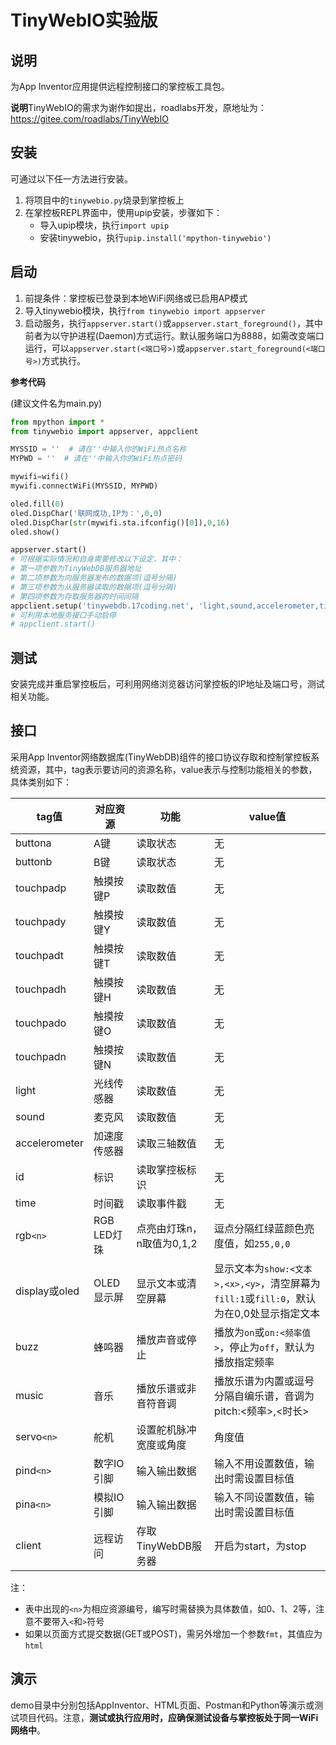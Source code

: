 # TinyWebIO实验版

## 说明
为App Inventor应用提供远程控制接口的掌控板工具包。

**说明**TinyWebIO的需求为谢作如提出，roadlabs开发，原地址为：
https://gitee.com/roadlabs/TinyWebIO

## 安装
可通过以下任一方法进行安装。
1. 将项目中的`tinywebio.py`烧录到掌控板上
2. 在掌控板REPL界面中，使用upip安装，步骤如下：
    * 导入upip模块，执行`import upip`
    * 安装tinywebio，执行`upip.install('mpython-tinywebio')`

## 启动

1. 前提条件：掌控板已登录到本地WiFi网络或已启用AP模式
2. 导入tinywebio模块，执行`from tinywebio import appserver`
3. 启动服务，执行`appserver.start()`或`appserver.start_foreground()`，其中前者为以守护进程(Daemon)方式运行。默认服务端口为8888，如需改变端口运行，可以`appserver.start(<端口号>)`或`appserver.start_foreground(<端口号>)`方式执行。



**参考代码**

(建议文件名为main.py)

```python
from mpython import *
from tinywebio import appserver, appclient

MYSSID = ''  # 请在''中输入你的WiFi热点名称
MYPWD = ''  # 请在''中输入你的WiFi热点密码

mywifi=wifi()
mywifi.connectWiFi(MYSSID, MYPWD)

oled.fill(0)
oled.DispChar('联网成功,IP为：',0,0)
oled.DispChar(str(mywifi.sta.ifconfig()[0]),0,16)
oled.show()

appserver.start()
# 可根据实际情况和自身需要修改以下设定，其中：
# 第一项参数为TinyWebDB服务器地址
# 第二项参数为向服务器发布的数据项(逗号分隔)
# 第三项参数为从服务器读取的数据项(逗号分隔)
# 第四项参数为存取服务器的时间间隔
appclient.setup('tinywebdb.17coding.net', 'light,sound,accelerometer,time', 'rgb0,rgb1,rgb2,display,buzz,music', 1000)
# 可利用本地服务接口手动启停
# appclient.start()
```

## 测试

安装完成并重启掌控板后，可利用网络浏览器访问掌控板的IP地址及端口号，测试相关功能。

## 接口

采用App Inventor网络数据库(TinyWebDB)组件的接口协议存取和控制掌控板系统资源，其中，tag表示要访问的资源名称，value表示与控制功能相关的参数，具体类别如下：

| tag值         | 对应资源     | 功能                      | value值                                                      |
| ------------- | ------------ | ------------------------- | ------------------------------------------------------------ |
| buttona       | A键          | 读取状态                  | 无                                                           |
| buttonb       | B键          | 读取状态                  | 无                                                           |
| touchpadp     | 触摸按键P    | 读取数值                  | 无                                                           |
| touchpady     | 触摸按键Y    | 读取数值                  | 无                                                           |
| touchpadt     | 触摸按键T    | 读取数值                  | 无                                                           |
| touchpadh     | 触摸按键H    | 读取数值                  | 无                                                           |
| touchpado     | 触摸按键O    | 读取数值                  | 无                                                           |
| touchpadn     | 触摸按键N    | 读取数值                  | 无                                                           |
| light         | 光线传感器   | 读取数值                  | 无                                                           |
| sound         | 麦克风       | 读取数值                  | 无                                                           |
| accelerometer | 加速度传感器 | 读取三轴数值              | 无                                                           |
| id | 标识 | 读取掌控板标识 | 无 |
| time | 时间戳 | 读取事件戳 | 无 |
| rgb`<n>`      | RGB LED灯珠  | 点亮由灯珠n，n取值为0,1,2 | 逗点分隔红绿蓝颜色亮度值，如`255,0,0`                        |
| display或oled | OLED显示屏   | 显示文本或清空屏幕        | 显示文本为`show:<文本>,<x>,<y>`，清空屏幕为`fill:1`或`fill:0`，默认为在0,0处显示指定文本 |
| buzz          | 蜂鸣器       | 播放声音或停止            | 播放为`on`或`on:<频率值>`，停止为`off`，默认为播放指定频率   |
| music         | 音乐         | 播放乐谱或非音符音调      | 播放乐谱为内置或逗号分隔自编乐谱，音调为pitch:<频率>,<时长>  |
| servo`<n>`      | 舵机         | 设置舵机脉冲宽度或角度    | 角度值 |
| pind`<n>`     | 数字IO引脚   | 输入输出数据              | 输入不用设置数值，输出时需设置目标值                         |
| pina`<n>`     | 模拟IO引脚   | 输入输出数据              | 输入不同设置数值，输出时需设置目标值                         |
| client | 远程访问 | 存取TinyWebDB服务器 | 开启为start，为stop |

注：

* 表中出现的`<n>`为相应资源编号，编写时需替换为具体数值，如0、1、2等，注意不要带入`<`和`>`符号
* 如果以页面方式提交数据(GET或POST)，需另外增加一个参数`fmt`，其值应为`html`

## 演示

demo目录中分别包括AppInventor、HTML页面、Postman和Python等演示或测试项目代码。注意，**测试或执行应用时，应确保测试设备与掌控板处于同一WiFi网络中**。
